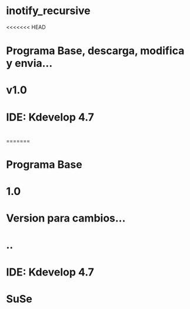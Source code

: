 # inotify_recursive
<<<<<<< HEAD
# Programa Base, descarga, modifica y envia...
# v1.0
# IDE: Kdevelop 4.7
# 
=======
# Programa Base
# 1.0
# Version para cambios...
#
# ..
# IDE: Kdevelop 4.7
# SuSe
